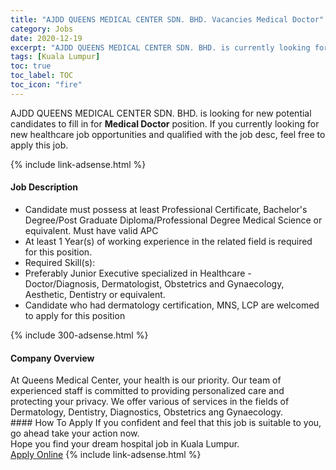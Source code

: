 ```yaml
---
title: "AJDD QUEENS MEDICAL CENTER SDN. BHD. Vacancies Medical Doctor" 
category: Jobs 
date: 2020-12-19 
excerpt: "AJDD QUEENS MEDICAL CENTER SDN. BHD. is currently looking for suitable person to fill in the Medical Doctor which positioned at Kuala Lumpur" 
tags: [Kuala Lumpur] 
toc: true 
toc_label: TOC 
toc_icon: "fire" 
--- 
```


<p>AJDD QUEENS MEDICAL CENTER SDN. BHD. is looking for new potential candidates to fill in for <b>Medical Doctor</b> position. If you currently looking for new healthcare job opportunities and qualified with the job desc, feel free to apply this job.
</p>{% include link-adsense.html %} 
<div><div><div><h4>Job Description</h4></div></div><div><div><span><div><ul><li>Candidate must possess at least Professional Certificate, Bachelor's Degree/Post Graduate Diploma/Professional Degree Medical Science or equivalent. Must have valid APC</li><li>At least 1&#160;Year(s) of working experience in the related field is required for this position.</li><li>Required Skill(s):</li><li>Preferably Junior Executive specialized in Healthcare - Doctor/Diagnosis, Dermatologist, Obstetrics and Gynaecology, Aesthetic, Dentistry or equivalent.</li><li>Candidate who had dermatology certification, MNS, LCP are welcomed to apply for this position</li></ul></div></span></div></div></div> 
{% include 300-adsense.html %} 
<div><div><div><h4>Company Overview</h4></div></div><div><div><span><div><div>At Queens Medical Center, your health is our priority. Our team of experienced staff is committed to providing personalized care and protecting your privacy. We offer various of services in the fields of Dermatology, Dentistry, Diagnostics, Obstetrics ang Gynaecology.</div></div></span></div></div></div> 
#### How To Apply 
If you confident and feel that this job is suitable to you, go ahead take your action now. <br/> 
Hope you find your dream hospital job in Kuala Lumpur. <br/> 
<a href="https://www.jobstreet.com.my/en/job/medical-doctor-4435013?jobId=jobstreet-my-job-4435013&sectionRank=14&token=0~c08d996c-0ac6-4e24-8923-12e2c3d71036&fr=SRP%20View%20In%20New%20Ta" class="btn btn--warning" target="_blank" rel="nofollow noopenner">Apply Online</a> 
{% include link-adsense.html %} 